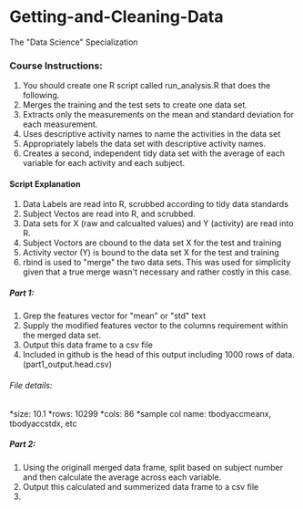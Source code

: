 Getting-and-Cleaning-Data
=========================
The "Data Science" Specialization

###  Course Instructions:
1.  You should create one R script called run_analysis.R that does the following. 
2.  Merges the training and the test sets to create one data set.
3.  Extracts only the measurements on the mean and standard deviation for each measurement. 
4.  Uses descriptive activity names to name the activities in the data set
5.  Appropriately labels the data set with descriptive activity names. 
6.  Creates a second, independent tidy data set with the average of each variable for each activity and each subject. 


####  Script Explanation
1.  Data Labels are read into R, scrubbed according to tidy data standards
2.  Subject Vectos are read into R, and scrubbed.
3.  Data sets for X (raw and calcualted values) and Y (activity) are read into R.
4.  Subject Voctors are cbound to the data set X for the test and training 
5.  Activity vector (Y) is bound to the data set X for the test and training
6.  rbind is used to "merge" the two data sets.  This was used for simplicity given that a true merge wasn't necessary and rather costly in this case.

##### Part 1:
1.  Grep the features vector for "mean" or "std" text
2.  Supply the modified features vector to the columns requirement within the merged data set.
3.  Output this data frame to a csv file
4.  Included in github is the head of this output including 1000 rows of data. (part1_output.head.csv)

###### File details:
*size: 10.1
*rows: 10299
*cols: 86
*sample col name: tbodyaccmeanx, tbodyaccstdx, etc

##### Part 2:
1.  Using the originall merged data frame, split based on subject number and then calculate the average across each variable.
2.  Output this calculated and summerized data frame to a csv file
3.  
